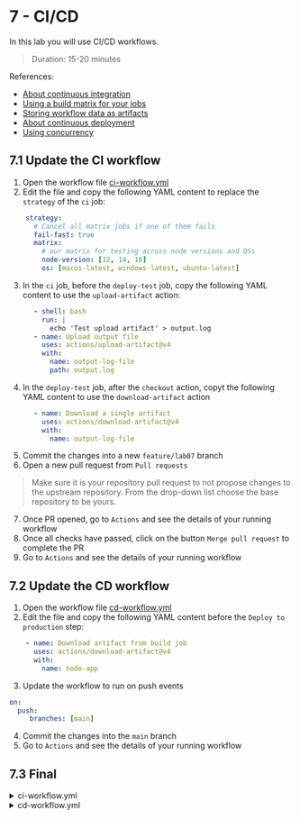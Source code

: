 # 7 - CI/CD
In this lab you will use CI/CD workflows.
> Duration: 15-20 minutes

References:
- [About continuous integration](https://docs.github.com/en/actions/automating-builds-and-tests/about-continuous-integration)
- [Using a build matrix for your jobs](https://docs.github.com/en/actions/using-jobs/using-a-build-matrix-for-your-jobs)
- [Storing workflow data as artifacts](https://docs.github.com/en/actions/using-workflows/storing-workflow-data-as-artifacts)
- [About continuous deployment](https://docs.github.com/en/actions/deployment/about-deployments/about-continuous-deployment)
- [Using concurrency](https://docs.github.com/en/actions/using-jobs/using-concurrency)

## 7.1 Update the CI workflow

1. Open the workflow file [ci-workflow.yml](/.github/workflows/ci-workflow.yml)
2. Edit the file and copy the following YAML content to replace the `strategy` of the `ci` job:
```YAML
    strategy:
      # Cancel all matrix jobs if one of them fails
      fail-fast: true
      matrix:
        # our matrix for testing across node versions and OSs
        node-version: [12, 14, 16]
        os: [macos-latest, windows-latest, ubuntu-latest]
```
3. In the `ci` job, before the `deploy-test` job, copy the following YAML content to use the `upload-artifact` action:
```YAML
      - shell: bash
        run: |
          echo 'Test upload artifact' > output.log
      - name: Upload output file
        uses: actions/upload-artifact@v4
        with:
          name: output-log-file
          path: output.log
```
4. In the `deploy-test` job, after the `checkout` action, copyt the following YAML content to use the `download-artifact` action
```YAML
      - name: Download a single artifact
        uses: actions/download-artifact@v4
        with:
          name: output-log-file
```
5. Commit the changes into a new `feature/lab07` branch
6. Open a new pull request from `Pull requests`
> Make sure it is your repository pull request to not propose changes to the upstream repository. From the drop-down list choose the base repository to be yours.
7. Once PR opened, go to `Actions` and see the details of your running workflow
8. Once all checks have passed, click on the button `Merge pull request` to complete the PR
9. Go to `Actions` and see the details of your running workflow

## 7.2 Update the CD workflow

1. Open the workflow file [cd-workflow.yml](/.github/workflows/cd-workflow.yml)
2. Edit the file and copy the following YAML content before the `Deploy to production` step:
```YAML
    - name: Download artifact from build job
      uses: actions/download-artifact@v4
      with:
        name: node-app
```
3. Update the workflow to run on push events
```YAML
on:
  push:
     branches: [main]
```
4. Commit the changes into the `main` branch
5. Go to `Actions` and see the details of your running workflow

## 7.3 Final
<details>
  <summary>ci-workflow.yml</summary>
  
```YAML
name: 07-1. CI Workflow

# Trigger CI for every PR event, when PR has target branch = main
on:
  push:
    branches: [main]
  pull_request:
    branches: [main]

jobs:
  # The first job lints the code base
  lint:
    uses: githubabcs/gh-abcs-actions/.github/workflows/super-linter.yml@main

  # CI job to run a test suite on the code base
  ci:
    name: CI
    # We want to test across mutiple OSs, defined by our matrix
    runs-on: ${{ matrix.os }}
    needs: lint
    strategy:
      # Cancel all matrix jobs if one of them fails
      fail-fast: true
      matrix:
        # our matrix for testing across node versions and OSs
        node-version: [12, 14, 16]
        os: [macos-latest, windows-latest, ubuntu-latest]
    
    steps:
      - name: Checkout
        uses: actions/checkout@v4

      # Configure our node environment according to matrix
      - name: Setup node ${{ matrix.node-version }} on ${{ matrix.os }}
        uses: actions/setup-node@v4
        with:
          node-version: ${{ matrix.node-version }}

      - name: Run test suite
        run: |
          echo npm ci
          echo npm run build --if-present
          echo npm test

      # Add here the upload-artifact action
      - shell: bash
        run: |
          echo 'Test upload artifact' > output.log
      - name: Upload output file
        uses: actions/upload-artifact@v4
        with:
          name: output-log-file
          path: output.log

  # If both linting and CI succeeds we want to deploy the code to a test environment
  deploy-test:
    name: Deploy to test env
    runs-on: ubuntu-latest
    needs: ci
    environment:
      name: TEST
      url: https://test.company.com
    steps:
      - name: Checkout
        uses: actions/checkout@v4

      # Add here the download-artifact step
      - name: Download a single artifact
        uses: actions/download-artifact@v4
        with:
          name: output-log-file

      # Placeholder - this step would be some action or run commands that deploys the code
      - name: Deploy to test env
        if: ${{ success() }}
        run: |
          echo "Deploying to test environment"

```
</details>

<details>
  <summary>cd-workflow.yml</summary>
  
```YAML
name: 07-2. CD Workflow 

on:
  push:
     branches: [main]

env:
  AZURE_WEBAPP_NAME: your-app-name    # set this to your application's name
  AZURE_WEBAPP_PACKAGE_PATH: '.'      # set this to the path to your web app project, defaults to the repository root
  NODE_VERSION: '14.x'                # set this to the node version to use

# We only want to allow one deploy-to-prod workflow running at any point in time
concurrency: 
  group: cd-${{ github.ref }}
  cancel-in-progress: true

jobs:
  build:
    name: Build
    runs-on: ubuntu-latest
    steps:
    - uses: actions/checkout@v4

    - name: Set up Node.js
      uses: actions/setup-node@v4
      with:
        node-version: ${{ env.NODE_VERSION }}

    - name: npm install, build, and test
      run: |
        echo npm install
        echo npm run build --if-present
        echo npm run test --if-present

    - name: Upload artifact for deployment job
      uses: actions/upload-artifact@v4
      with:
        name: node-app
        path: .

  deploy:
    name: Deploy
    runs-on: ubuntu-latest
    needs: build

    environment:
      name: PROD
      url: ${{ steps.deploy-to-webapp.outputs.webapp-url }}

    steps:
    
    # Add here the download-artifact step
    - name: Download artifact from build job
      uses: actions/download-artifact@v4
      with:
        name: node-app

    - name: Deploy to Prod
      if: ${{ success() }}
      run: echo "Specific deploy steps..."

    - name: 'Deploy to Azure WebApp'
      id: deploy-to-webapp 
      uses: azure/webapps-deploy@v3
      continue-on-error: true
      with:
        app-name: ${{ env.AZURE_WEBAPP_NAME }}
        publish-profile: ${{ secrets.AZURE_WEBAPP_PUBLISH_PROFILE }}
        package: ${{ env.AZURE_WEBAPP_PACKAGE_PATH }}

```
</details>